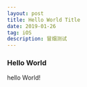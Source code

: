 ```yaml
---
layout: post
title: Hello World Title
date: 2019-01-26
tag: iOS
description: 冒烟测试
---
```


### Hello World
hello World!
